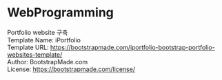 # WebProgramming
Portfolio website 구축<br>
Template Name: iPortfolio<br>
Template URL: https://bootstrapmade.com/iportfolio-bootstrap-portfolio-websites-template/<br>
Author: BootstrapMade.com<br>
License: https://bootstrapmade.com/license/<br>
